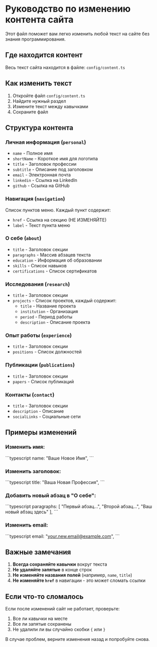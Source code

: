# Руководство по изменению контента сайта

Этот файл поможет вам легко изменить любой текст на сайте без знания программирования.

## Где находится контент

Весь текст сайта находится в файле: `config/content.ts`

## Как изменить текст

1. Откройте файл `config/content.ts`
2. Найдите нужный раздел
3. Измените текст между кавычками
4. Сохраните файл

## Структура контента

### Личная информация (`personal`)
- `name` - Полное имя
- `shortName` - Короткое имя для логотипа
- `title` - Заголовок профессии
- `subtitle` - Описание под заголовком
- `email` - Электронная почта
- `linkedin` - Ссылка на LinkedIn
- `github` - Ссылка на GitHub

### Навигация (`navigation`)
Список пунктов меню. Каждый пункт содержит:
- `href` - Ссылка на секцию (НЕ ИЗМЕНЯЙТЕ)
- `label` - Текст пункта меню

### О себе (`about`)
- `title` - Заголовок секции
- `paragraphs` - Массив абзацев текста
- `education` - Информация об образовании
- `skills` - Список навыков
- `certifications` - Список сертификатов

### Исследования (`research`)
- `title` - Заголовок секции
- `projects` - Список проектов, каждый содержит:
  - `title` - Название проекта
  - `institution` - Организация
  - `period` - Период работы
  - `description` - Описание проекта

### Опыт работы (`experience`)
- `title` - Заголовок секции
- `positions` - Список должностей

### Публикации (`publications`)
- `title` - Заголовок секции
- `papers` - Список публикаций

### Контакты (`contact`)
- `title` - Заголовок секции
- `description` - Описание
- `socialLinks` - Социальные сети

## Примеры изменений

### Изменить имя:
\`\`\`typescript
name: "Ваше Новое Имя",
\`\`\`

### Изменить заголовок:
\`\`\`typescript
title: "Ваша Новая Профессия",
\`\`\`

### Добавить новый абзац в "О себе":
\`\`\`typescript
paragraphs: [
  "Первый абзац...",
  "Второй абзац...",
  "Ваш новый абзац здесь"
],
\`\`\`

### Изменить email:
\`\`\`typescript
email: "your.new.email@example.com",
\`\`\`

## Важные замечания

1. **Всегда сохраняйте кавычки** вокруг текста
2. **Не удаляйте запятые** в конце строк
3. **Не изменяйте названия полей** (например, `name`, `title`)
4. **Не изменяйте `href`** в навигации - это может сломать ссылки

## Если что-то сломалось

Если после изменений сайт не работает, проверьте:
1. Все ли кавычки на месте
2. Все ли запятые сохранены
3. Не удалили ли вы случайно скобки `{` или `}`

В случае проблем, верните изменения назад и попробуйте снова.
